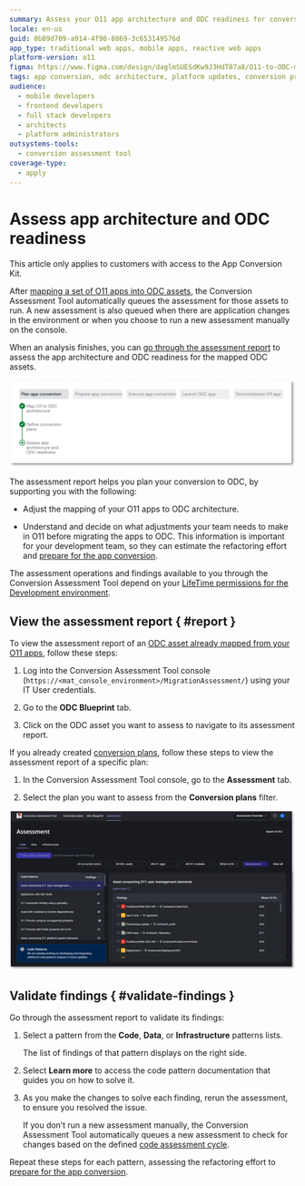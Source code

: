 ```yaml
---
summary: Assess your O11 app architecture and ODC readiness for conversion using the Conversion Assessment Tool.
locale: en-us
guid: 0b89d709-a914-4f96-8869-3c653149576d
app_type: traditional web apps, mobile apps, reactive web apps
platform-version: o11
figma: https://www.figma.com/design/daglmSUESdKw9J3HdT87a8/O11-to-ODC-migration?node-id=2168-1376
tags: app conversion, odc architecture, platform updates, conversion process, architecture assessment
audience:
  - mobile developers
  - frontend developers
  - full stack developers
  - architects
  - platform administrators
outsystems-tools:
  - conversion assessment tool
coverage-type:
  - apply
---
```


# Assess app architecture and ODC readiness

<div class="info" markdown="1">

This article only applies to customers with access to the App Conversion Kit.

</div>

After [mapping a set of O11 apps into ODC assets](plan-map-apps.md), the Conversion Assessment Tool automatically queues the assessment for those assets to run. A new assessment is also queued when there are application changes in the environment or when you choose to run a new assessment manually on the console.

When an analysis finishes, you can [go through the assessment report](#report) to assess the app architecture and ODC readiness for the mapped ODC assets.

![Diagram showing the Assess app architecture and ODC readiness step in the conversion process](images/prep-assess-app-arch-diag.png "Assess app architecture and ODC readiness")

The assessment report helps you plan your conversion to ODC, by supporting you with the following:

* Adjust the mapping of your O11 apps to ODC architecture.

* Understand and decide on what adjustments your team needs to make in O11 before migrating the apps to ODC. This information is important for your development team, so they can estimate the refactoring effort and [prepare for the app conversion](../prepare/prep-refactor-o11-apps.md).

<div class="info" markdown="1">

The assessment operations and findings available to you through the Conversion Assessment Tool depend on your [LifeTime permissions for the Development environment](mat-permissions.md#assessment-findings).

</div>

## View the assessment report { #report }

To view the assessment report of an [ODC asset already mapped from your O11 apps](plan-map-apps.md), follow these steps:

1. Log into the Conversion Assessment Tool console (`https://<mat_console_environment>/MigrationAssessment/`) using your IT User credentials.

1. Go to the **ODC Blueprint** tab.

1. Click on the ODC asset you want to assess to navigate to its assessment report.

If you already created [conversion plans](plan-define-migration-plans.md), follow these steps to view the assessment report of a specific plan:

1. In the Conversion Assessment Tool console, go to the **Assessment** tab.

1. Select the plan you want to assess from the **Conversion plans** filter.

![Screen showing an assessment report in the Conversion Assessment Tool.](images/assess-report-at.png "Assessment report in Conversion Assessment Tool")

## Validate findings { #validate-findings }

Go through the assessment report to validate its findings:

1. Select a pattern from the **Code**, **Data**, or **Infrastructure** patterns lists.

    The list of findings of that pattern displays on the right side. 

1. Select **Learn more** to access the code pattern documentation that guides you on how to solve it.

1. As you make the changes to solve each finding, rerun the assessment, to ensure you resolved the issue.

    If you don’t run a new assessment manually, the Conversion Assessment Tool automatically queues a new assessment to check for changes based on the defined [code assessment cycle](../setup-assessement-tool.md#cycles).

Repeat these steps for each pattern, assessing the refactoring effort to [prepare for the app conversion](../prepare/prep-refactor-o11-apps.md).
